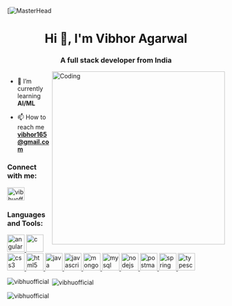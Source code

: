 [![MasterHead](https://www.wingstechsolutions.com/wp-content/uploads/2022/03/full-stack-development.gif)
<h1 align="center">Hi 👋, I'm Vibhor Agarwal</h1>
<h3 align="center">A full stack developer from India</h3>
<img align="right" alt="Coding" width="400" src="https://media0.giphy.com/media/v1.Y2lkPTc5MGI3NjExdGw5ZmphejIzZ3loZWlpMzIwMHJ4b3c3eHE5Yzh4bTg5NzFzOWhveCZlcD12MV9pbnRlcm5hbF9naWZfYnlfaWQmY3Q9Zw/qgQUggAC3Pfv687qPC/giphy.gif">

<p align="left"> <img src="" /> </p>

- 🌱 I’m currently learning **AI/ML**

- 📫 How to reach me **vibhor165@gmail.com**

<h3 align="left">Connect with me:</h3>
<p align="left">
<a href="https://linkedin.com/in/vibhuofficial" target="blank"><img align="center" src="https://upload.wikimedia.org/wikipedia/commons/thumb/f/f8/LinkedIn_icon_circle.svg/800px-LinkedIn_icon_circle.svg.png" alt="vibhuofficial" height="30" width="40" /></a>
</p>

<h3 align="left">Languages and Tools:</h3>
<p align="left"> <a href="https://angular.io" target="_blank" rel="noreferrer"> <img src="https://angular.io/assets/images/logos/angular/angular.svg" alt="angular" width="40" height="40"/> </a> <a href="https://www.cprogramming.com/" target="_blank" rel="noreferrer"> <img src="https://upload.wikimedia.org/wikipedia/commons/thumb/1/18/C_Programming_Language.svg/1200px-C_Programming_Language.svg.png" alt="c" width="40" height="40"/> </a> <a href="https://www.w3schools.com/css/" target="_blank" rel="noreferrer"> <img src="https://upload.wikimedia.org/wikipedia/commons/thumb/6/62/CSS3_logo.svg/800px-CSS3_logo.svg.png" alt="css3" width="40" height="40"/> </a> <a href="https://www.w3.org/html/" target="_blank" rel="noreferrer"> <img src="https://upload.wikimedia.org/wikipedia/commons/thumb/6/61/HTML5_logo_and_wordmark.svg/170px-HTML5_logo_and_wordmark.svg.png" alt="html5" width="40" height="40"/> </a> <a href="https://www.java.com" target="_blank" rel="noreferrer"> <img src="https://nerdysoft.com/wp-content/uploads/2021/11/java-14-1.svg" alt="java" width="40" height="40"/> </a> <a href="https://developer.mozilla.org/en-US/docs/Web/JavaScript" target="_blank" rel="noreferrer"> <img src="https://p1.hiclipart.com/preview/951/574/485/react-logo-javascript-redux-vuejs-angular-angularjs-expressjs-front-and-back-ends-png-clipart.jpg" alt="javascript" width="40" height="40"/> </a> <a href="https://www.mongodb.com/" target="_blank" rel="noreferrer"> <img src="https://res.cloudinary.com/crunchbase-production/image/upload/c_lpad,f_auto,q_auto:eco,dpr_1/erkxwhl1gd48xfhe2yld" alt="mongodb" width="40" height="40"/> </a> <a href="https://www.mysql.com/" target="_blank" rel="noreferrer"> <img src="https://www.freepnglogos.com/uploads/logo-mysql-png/logo-mysql-mysql-logo-png-images-are-download-crazypng-15.png" alt="mysql" width="40" height="40"/> </a> <a href="https://nodejs.org" target="_blank" rel="noreferrer"> <img src="https://banner2.cleanpng.com/20180425/jrw/kisspng-node-js-javascript-web-application-express-js-comp-5ae0f84e2a4242.1423638015246930701731.jpg" alt="nodejs" width="40" height="40"/> </a> <a href="https://postman.com" target="_blank" rel="noreferrer"> <img src="https://img.uxwing.com/wp-content/themes/uxwing/download/brands-social-media/postman-icon.png" alt="postman" width="40" height="40"/> </a> <a href="https://spring.io/" target="_blank" rel="noreferrer"> <img src="https://www.vectorlogo.zone/logos/springio/springio-icon.svg" alt="spring" width="40" height="40"/> </a> <a href="https://www.typescriptlang.org/" target="_blank" rel="noreferrer"> <img src="https://w7.pngwing.com/pngs/915/519/png-transparent-typescript-hd-logo-thumbnail.png" alt="typescript" width="40" height="40"/> </a> </p>

<p><img align="left" src="https://github-readme-stats.vercel.app/api/top-langs?username=vibhuofficial&show_icons=true&locale=en&layout=compact" alt="vibhuofficial" /></p>

<p>&nbsp;<img align="center" src="https://github-readme-stats.vercel.app/api?username=vibhuofficial&show_icons=true&locale=en" alt="vibhuofficial" /></p>

<p><img align="center" src="https://github-readme-streak-stats.herokuapp.com/?user=vibhuofficial&" alt="vibhuofficial" /></p>
